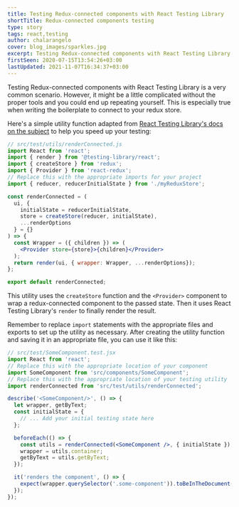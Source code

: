 ```yaml
---
title: Testing Redux-connected components with React Testing Library
shortTitle: Redux-connected components testing
type: story
tags: react,testing
author: chalarangelo
cover: blog_images/sparkles.jpg
excerpt: Testing Redux-connected components with React Testing Library is a very common scenario. Learn how to use this simple utility function to speed up your testing.
firstSeen: 2020-07-15T13:54:26+03:00
lastUpdated: 2021-11-07T16:34:37+03:00
---
```


Testing Redux-connected components with React Testing Library is a very common scenario. However, it might be a little complicated without the proper tools and you could end up repeating yourself. This is especially true when writing the boilerplate to connect to your redux store.

Here's a simple utility function adapted from [React Testing Library's docs on the subject](https://testing-library.com/docs/example-react-redux) to help you speed up your testing:

```jsx
// src/test/utils/renderConnected.js
import React from 'react';
import { render } from '@testing-library/react';
import { createStore } from 'redux';
import { Provider } from 'react-redux';
// Replace this with the appropriate imports for your project
import { reducer, reducerInitialState } from './myReduxStore';

const renderConnected = (
  ui, {
    initialState = reducerInitialState,
    store = createStore(reducer, initialState),
    ...renderOptions
  } = {}
) => {
  const Wrapper = ({ children }) => (
    <Provider store={store}>{children}</Provider>
  );
  return render(ui, { wrapper: Wrapper, ...renderOptions});
};

export default renderConnected;
```

This utility uses the `createStore` function and the `<Provider>` component to wrap a redux-connected component to the passed state. Then it uses React Testing Library's `render` to finally render the result.

Remember to replace `import` statements with the appropriate files and exports to set up the utility as necessary. After creating the utility function and saving it in an appropriate file, you can use it like this:

```jsx
// src/test/SomeComponent.test.jsx
import React from 'react';
// Replace this with the appropriate location of your component
import SomeComponent from 'src/components/SomeComponent';
// Replace this with the appropriate location of your testing utility
import renderConnected from 'src/test/utils/renderConnected';

describe('<SomeComponent/>', () => {
  let wrapper, getByText;
  const initialState = {
    // ... Add your initial testing state here
  };

  beforeEach(() => {
    const utils = renderConnected(<SomeComponent />, { initialState });
    wrapper = utils.container;
    getByText = utils.getByText;
  });

  it('renders the component', () => {
    expect(wrapper.querySelector('.some-component')).toBeInTheDocument();
  });
});
```
